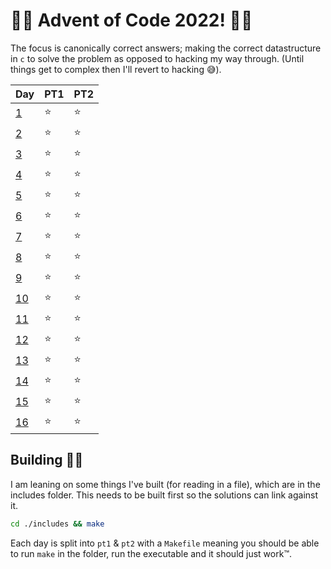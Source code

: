 # 🎄🎁 Advent of Code 2022! 🎁🎄
The focus is canonically correct answers; making the correct datastructure in `c` to solve the problem as opposed to hacking my way through. (Until things get to complex then I'll revert to hacking 😅).

| Day | PT1 | PT2 |
| --- | ---- | ---- |
| [1](https://adventofcode.com/2022/day/1) | ⭐️ | ⭐️ |
| [2](https://adventofcode.com/2022/day/2) | ⭐️ | ⭐️ |
| [3](https://adventofcode.com/2022/day/3) | ⭐️ | ⭐️ |
| [4](https://adventofcode.com/2022/day/4) | ⭐️ | ⭐️ |
| [5](https://adventofcode.com/2022/day/5) | ⭐️ | ⭐️ |
| [6](https://adventofcode.com/2022/day/6) | ⭐️ | ⭐️ |
| [7](https://adventofcode.com/2022/day/7) | ⭐️ | ⭐️ |
| [8](https://adventofcode.com/2022/day/8) | ⭐️ | ⭐️ |
| [9](https://adventofcode.com/2022/day/9) | ⭐️ | ⭐️ |
| [10](https://adventofcode.com/2022/day/10) | ⭐️ | ⭐️ |
| [11](https://adventofcode.com/2022/day/11) | ⭐️ | ⭐️ |
| [12](https://adventofcode.com/2022/day/12) | ⭐️ | ⭐️ |
| [13](https://adventofcode.com/2022/day/13) | ⭐️ | ⭐️ |
| [14](https://adventofcode.com/2022/day/14) | ⭐️ | ⭐️ |
| [15](https://adventofcode.com/2022/day/15) | ⭐️ | ⭐️ |
| [16](https://adventofcode.com/2022/day/16) | ⭐️ | ⭐️ |

## Building 🎅🏻
I am leaning on some things I've built (for reading in a file), which are in the includes folder. This needs to be built first so the solutions can link against it.
```bash
cd ./includes && make
```

Each day is split into `pt1` & `pt2` with a `Makefile` meaning you should be able to run `make` in the folder, run the executable and it should just work™️.